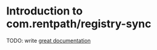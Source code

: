# Introduction to com.rentpath/registry-sync

TODO: write [great documentation](http://jacobian.org/writing/what-to-write/)
